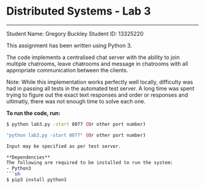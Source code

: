 # Distributed Systems - Lab 3
---
Student Name: Gregory Buckley
Student ID: 13325220


This assignment has been written using Python 3.

The code implements a centralised chat server with the ability to join multiple chatrooms, leave chatrooms and message in chatrooms with all appropriate communication between the clients.



Note:
While this implementation works perfectly well locally, difficulty was had in passing all tests in the automated test server. A long time was spent trying to figure out the exact text responses and order or responses and ultimatly, there was not enough time to solve each one.


**To run the code, run:**
```sh
$ python lab3.py -start 8077 (Or other port number)

"python lab3.py -start 8077" (Or other port number)

Input may be specified as per test server.

**Dependencies**
The following are required to be installed to run the system:
- Python3
```sh
$ pip3 install python3
